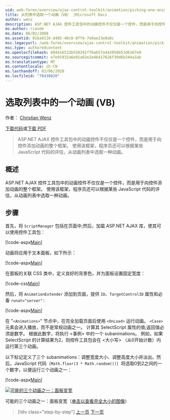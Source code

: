 ```yaml
---
uid: web-forms/overview/ajax-control-toolkit/animation/picking-one-animation-out-of-a-list-vb
title: 从列表中选取一个动画（VB） |Microsoft Docs
author: wenz
description: ASP.NET AJAX 控件工具包中的动画控件不仅仅是一个控件，而是用于向控件添加动画的整个框架。 该框架还允许
ms.author: riande
ms.date: 06/02/2008
ms.assetid: 81ba9116-d485-40c0-8ff6-7e9ae23e0a0c
msc.legacyurl: /web-forms/overview/ajax-control-toolkit/animation/picking-one-animation-out-of-a-list-vb
msc.type: authoredcontent
ms.openlocfilehash: 694416532b558291ff6ab57a442058b53d6167e0
ms.sourcegitcommit: e7e91932a6e91a63e2e46417626f39d6b244a3ab
ms.translationtype: MT
ms.contentlocale: zh-CN
ms.lasthandoff: 03/06/2020
ms.locfileid: "78430820"
---
```

# <a name="picking-one-animation-out-of-a-list-vb"></a>选取列表中的一个动画 (VB)

作者： [Christian Wenz](https://github.com/wenz)

[下载代码](https://download.microsoft.com/download/f/9/a/f9a26acd-8df4-4484-8a18-199e4598f411/Animation5.vb.zip)或[下载 PDF](https://download.microsoft.com/download/6/7/1/6718d452-ff89-4d3f-a90e-c74ec2d636a3/animation5VB.pdf)

> ASP.NET AJAX 控件工具包中的动画控件不仅仅是一个控件，而是用于向控件添加动画的整个框架。 使用该框架，程序员还可以根据某些 JavaScript 代码的评估，从动画列表中选取一种动画。

## <a name="overview"></a>概述

ASP.NET AJAX 控件工具包中的动画控件不仅仅是一个控件，而是用于向控件添加动画的整个框架。 使用该框架，程序员还可以根据某些 JavaScript 代码的评估，从动画列表中选取一种动画。

## <a name="steps"></a>步骤

首先，将 `ScriptManager` 包括在页面中;然后，加载 ASP.NET AJAX 库，使其可以使用控件工具包：

[!code-aspx[Main](picking-one-animation-out-of-a-list-vb/samples/sample1.aspx)]

动画将应用于文本面板，如下所示：

[!code-aspx[Main](picking-one-animation-out-of-a-list-vb/samples/sample2.aspx)]

在面板的关联 CSS 类中，定义良好的背景色，并为面板设置固定宽度：

[!code-css[Main](picking-one-animation-out-of-a-list-vb/samples/sample3.css)]

然后，将 `AnimationExtender` 添加到页面，提供 `ID`、`TargetControlID` 属性和必备 `runat="server":`

[!code-aspx[Main](picking-one-animation-out-of-a-list-vb/samples/sample4.aspx)]

在 "`<Animations>`" 节点中，在完全加载页面后使用 `<OnLoad>` 运行动画。 `<Case>` 元素会进入播放，而不是常规动画之一。 计算其 SelectScript 属性的值;返回值必须是数字。 根据此数字，将执行 &lt;事例&gt; 中的一个 subanimations。 例如，如果 SelectScript 的计算结果为2，则控件工具包会在 &lt;大小写&gt; （从0开始计数）内运行第三个动画。

以下标记定义了三个 subanimations：调整宽度大小、调整高度大小并淡出。然后，JavaScript 代码（`Math.floor(3 * Math.random())`）将选取0到2之间的一个数字，以便运行三个动画之一：

[!code-aspx[Main](picking-one-animation-out-of-a-list-vb/samples/sample5.aspx)]

[![可能的三个动画之一：面板变宽](picking-one-animation-out-of-a-list-vb/_static/image2.png)](picking-one-animation-out-of-a-list-vb/_static/image1.png)

可能的三个动画之一：面板变宽（[单击以查看完全大小的图像](picking-one-animation-out-of-a-list-vb/_static/image3.png)）

> [!div class="step-by-step"]
> [上一页](animation-depending-on-a-condition-vb.md)
> [下一页](animating-in-response-to-user-interaction-vb.md)
